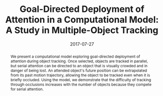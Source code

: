 ---
title: 'Goal-Directed Deployment of Attention in a Computational Model: A Study in Multiple-Object Tracking'

# Authors
# If you created a profile for a user (e.g. the default `admin` user), write the username (folder name) here
# and it will be replaced with their full name and linked to their profile.
authors:
  - Andrew Lovett
  - admin
  - Paul F. Bello

# Author notes (optional)
# author_notes:
#   - 'Equal contribution'
#   - 'Equal contribution'

date: '2017-07-27'
doi: ''

# Schedule page publish date (NOT publication's date).
publishDate: '2017-01-01T00:00:00Z'

# Publication type.
# Legend: 0 = Uncategorized; 1 = Conference paper; 2 = Journal article;
# 3 = Preprint / Working Paper; 4 = Report; 5 = Book; 6 = Book section;
# 7 = Thesis; 8 = Patent
publication_types: ['1']

# Publication name and optional abbreviated publication name.
publication: In *Proceedings of the 39th Annual Meeting of the Cognitive Science Society*
publication_short: In *CogSci 2017*

abstract: "We present a computational model exploring goal-directed deployment of attention during object tracking. Once selected, objects are tracked in parallel, but serial attention can be directed to an object that is visually crowded and in danger of being lost. An attended object's future position can be extrapolated from its past motion trajectory, allowing the object to be tracked even when it is briefly occluded. Using the model, we demonstrate that the difficulty of tracking through occlusions increases with the number of objects because they compete for serial attention."

# Summary. An optional shortened abstract.
summary: "We present a computational model exploring goal-directed deployment of attention during object tracking. Once selected, objects are tracked in parallel, but serial attention can be directed to an object that is visually crowded and in danger of being lost."

tags: [object tracking, attention, cognitive systems, computer vision]

# Display this page in the Featured widget?
featured: false

# Custom links (uncomment lines below)
# links:
# - name: Custom Link
#   url: http://example.org

url_pdf: ''
url_code: ''
url_dataset: ''
url_poster: ''
url_project: ''
url_slides: ''
url_source: ''
url_video: ''

# Featured image
# To use, add an image named `featured.jpg/png` to your page's folder.
# image:
#   caption: 'Image credit: [**Unsplash**](https://unsplash.com/photos/pLCdAaMFLTE)'
#   focal_point: ''
#   preview_only: false

# Associated Projects (optional).
#   Associate this publication with one or more of your projects.
#   Simply enter your project's folder or file name without extension.
#   E.g. `internal-project` references `content/project/internal-project/index.md`.
#   Otherwise, set `projects: []`.
projects:
  - arcadia

# Slides (optional).
#   Associate this publication with Markdown slides.
#   Simply enter your slide deck's filename without extension.
#   E.g. `slides: "example"` references `content/slides/example/index.md`.
#   Otherwise, set `slides: ""`.
slides: ''
---